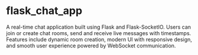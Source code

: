 # flask_chat_app
A real-time chat application built using Flask and Flask-SocketIO. Users can join or create chat rooms, send and receive live messages with timestamps. Features include dynamic room creation, modern UI with responsive design, and smooth user experience powered by WebSocket communication.
